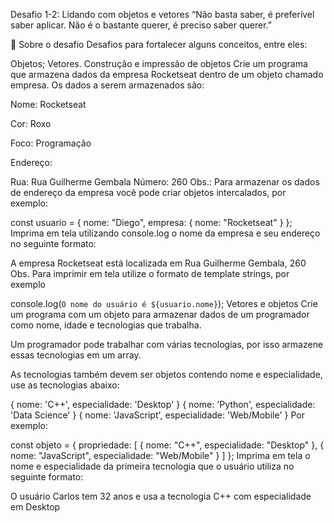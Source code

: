 Desafio 1-2: Lidando com objetos e vetores
“Não basta saber, é preferível saber aplicar. Não é o bastante querer, é preciso saber querer.”

🚀 Sobre o desafio
Desafios para fortalecer alguns conceitos, entre eles:

Objetos;
Vetores.
Construção e impressão de objetos
Crie um programa que armazena dados da empresa Rocketseat dentro de um objeto chamado empresa. Os dados a serem armazenados são:

Nome: Rocketseat

Cor: Roxo

Foco: Programação

Endereço:

Rua: Rua Guilherme Gembala
Número: 260
Obs.: Para armazenar os dados de endereço da empresa você pode criar objetos intercalados, por exemplo:

const usuario = {
  nome: "Diego",
  empresa: {
    nome: "Rocketseat"
  }
};
Imprima em tela utilizando console.log o nome da empresa e seu endereço no seguinte formato:

A empresa Rocketseat está localizada em Rua Guilherme Gembala, 260
Obs. Para imprimir em tela utilize o formato de template strings, por exemplo

console.log(`O nome do usuário é ${usuario.nome}`);
Vetores e objetos
Crie um programa com um objeto para armazenar dados de um programador como nome, idade e tecnologias que trabalha.

Um programador pode trabalhar com várias tecnologias, por isso armazene essas tecnologias em um array.

As tecnologias também devem ser objetos contendo nome e especialidade, use as tecnologias abaixo:

{ nome: 'C++', especialidade: 'Desktop' }
{ nome: 'Python', especialidade: 'Data Science' }
{ nome: 'JavaScript', especialidade: 'Web/Mobile' }
Por exemplo:

const objeto = {
  propriedade: [
    { nome: "C++", especialidade: "Desktop" },
    { nome: "JavaScript", especialidade: "Web/Mobile" }
  ]
};
Imprima em tela o nome e especialidade da primeira tecnologia que o usuário utiliza no seguinte formato:

O usuário Carlos tem 32 anos e usa a tecnologia C++ com especialidade em Desktop